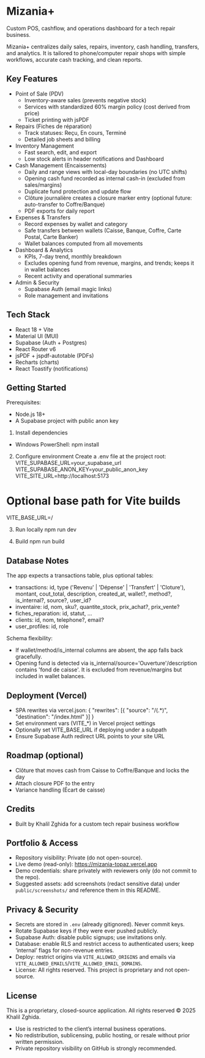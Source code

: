 # Mizania+
Custom POS, cashflow, and operations dashboard for a tech repair business.

Mizania+ centralizes daily sales, repairs, inventory, cash handling, transfers, and analytics. It is tailored to phone/computer repair shops with simple workflows, accurate cash tracking, and clean reports.

## Key Features
- Point of Sale (PDV)
  - Inventory-aware sales (prevents negative stock)
  - Services with standardized 60% margin policy (cost derived from price)
  - Ticket printing with jsPDF
- Repairs (Fiches de réparation)
  - Track statuses: Reçu, En cours, Terminé
  - Detailed job sheets and billing
- Inventory Management
  - Fast search, edit, and export
  - Low stock alerts in header notifications and Dashboard
- Cash Management (Encaissements)
  - Daily and range views with local-day boundaries (no UTC shifts)
  - Opening cash fund recorded as internal cash-in (excluded from sales/margins)
  - Duplicate fund protection and update flow
  - Clôture journalière creates a closure marker entry (optional future: auto-transfer to Coffre/Banque)
  - PDF exports for daily report
- Expenses & Transfers
  - Record expenses by wallet and category
  - Safe transfers between wallets (Caisse, Banque, Coffre, Carte Postal, Carte Banker)
  - Wallet balances computed from all movements
- Dashboard & Analytics
  - KPIs, 7-day trend, monthly breakdown
  - Excludes opening fund from revenue, margins, and trends; keeps it in wallet balances
  - Recent activity and operational summaries
- Admin & Security
  - Supabase Auth (email magic links)
  - Role management and invitations

## Tech Stack
- React 18 + Vite
- Material UI (MUI)
- Supabase (Auth + Postgres)
- React Router v6
- jsPDF + jspdf-autotable (PDFs)
- Recharts (charts)
- React Toastify (notifications)

## Getting Started
Prerequisites:
- Node.js 18+
- A Supabase project with public anon key

1) Install dependencies
- Windows PowerShell:
  npm install

2) Configure environment
Create a .env file at the project root:
VITE_SUPABASE_URL=your_supabase_url
VITE_SUPABASE_ANON_KEY=your_public_anon_key
VITE_SITE_URL=http://localhost:5173
# Optional base path for Vite builds
VITE_BASE_URL=/

3) Run locally
npm run dev

4) Build
npm run build

## Database Notes
The app expects a transactions table, plus optional tables:
- transactions: id, type ('Revenu' | 'Dépense' | 'Transfert' | 'Cloture'), montant, cout_total, description, created_at, wallet?, method?, is_internal?, source?, user_id?
- inventaire: id, nom, sku?, quantite_stock, prix_achat?, prix_vente?
- fiches_reparation: id, statut, …
- clients: id, nom, telephone?, email?
- user_profiles: id, role

Schema flexibility:
- If wallet/method/is_internal columns are absent, the app falls back gracefully.
- Opening fund is detected via is_internal/source='Ouverture'/description contains 'fond de caisse'. It is excluded from revenue/margins but included in wallet balances.

## Deployment (Vercel)
- SPA rewrites via vercel.json:
  { "rewrites": [{ "source": "/(.*)", "destination": "/index.html" }] }
- Set environment vars (VITE_*) in Vercel project settings
- Optionally set VITE_BASE_URL if deploying under a subpath
- Ensure Supabase Auth redirect URL points to your site URL

## Roadmap (optional)
- Clôture that moves cash from Caisse to Coffre/Banque and locks the day
- Attach closure PDF to the entry
- Variance handling (Écart de caisse)

## Credits
- Built by Khalil Zghida for a custom tech repair business workflow

## Portfolio & Access
- Repository visibility: Private (do not open-source).
- Live demo (read-only): https://mizania-topaz.vercel.app
- Demo credentials: share privately with reviewers only (do not commit to the repo).
- Suggested assets: add screenshots (redact sensitive data) under `public/screenshots/` and reference them in this README.

## Privacy & Security
- Secrets are stored in `.env` (already gitignored). Never commit keys.
- Rotate Supabase keys if they were ever pushed publicly.
- Supabase Auth: disable public signups; use invitations only.
- Database: enable RLS and restrict access to authenticated users; keep ‘internal’ flags for non-revenue entries.
- Deploy: restrict origins via `VITE_ALLOWED_ORIGINS` and emails via `VITE_ALLOWED_EMAILS`/`VITE_ALLOWED_EMAIL_DOMAINS`.
- License: All rights reserved. This project is proprietary and not open-source.

## License
This is a proprietary, closed-source application. All rights reserved © 2025 Khalil Zghida.
- Use is restricted to the client’s internal business operations.
- No redistribution, sublicensing, public hosting, or resale without prior written permission.
- Private repository visibility on GitHub is strongly recommended.

